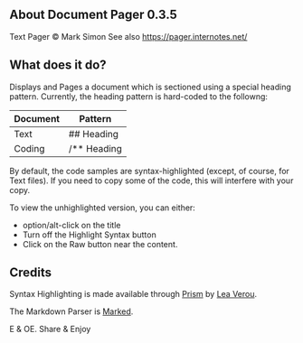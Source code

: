 ##	About Document Pager 0.3.5

Text Pager © Mark Simon
See also https://pager.internotes.net/

##	What does it do?

Displays and Pages a document which is sectioned using a special heading pattern.
Currently, the heading pattern is hard-coded to the followng:

| Document | Pattern     |
|----------|-------------|
| Text     | ## Heading  |
| Coding   | /** Heading |

By default, the code samples are syntax-highlighted (except, of course, for Text files).
If you need to copy some of the code, this will interfere with your copy.

To view the unhighlighted version, you can either:

- option/alt-click on the title
- Turn off the Highlight Syntax button
- Click on the Raw button near the content.

##	Credits

Syntax Highlighting is made available through [Prism](https://prismjs.com/) by [Lea Verou](https://lea.verou.me/).

The Markdown Parser is [Marked](https://marked.js.org/).

E & OE. Share & Enjoy
